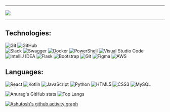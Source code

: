 <hr>
<img src="https://readme-typing-svg.herokuapp.com/?color=BD71FA&size=35&center=true&vCenter=true&width=1000&lines=Meu+nome+é+Jhonata++Nunes+Almeida;Eu+sou+de+São+Paulo,+SP;Bem-Vindo!&https://git.io/typing-svg"/>
<hr>
<h2>Technologies:</h2>

![Git](https://img.shields.io/badge/git-%23F05033.svg?style=for-the-badge&logo=git&logoColor=white)
![GitHub](https://img.shields.io/badge/github-%23121011.svg?style=for-the-badge&logo=github&logoColor=white)	
![Slack](https://img.shields.io/badge/Slack-4A154B?style=for-the-badge&logo=slack&logoColor=white)
![Swagger](https://img.shields.io/badge/-Swagger-%23Clojure?style=for-the-badge&logo=swagger&logoColor=white)
![Docker](https://img.shields.io/badge/docker-%230db7ed.svg?style=for-the-badge&logo=docker&logoColor=white)
![PowerShell](https://img.shields.io/badge/PowerShell-%235391FE.svg?style=for-the-badge&logo=powershell&logoColor=white)
![Visual Studio Code](https://img.shields.io/badge/Visual%20Studio%20Code-0078d7.svg?style=for-the-badge&logo=visual-studio-code&logoColor=white)
![IntelliJ IDEA](https://img.shields.io/badge/IntelliJIDEA-000000.svg?style=for-the-badge&logo=intellij-idea&logoColor=white)
![Flask](https://img.shields.io/badge/flask-%23000.svg?style=for-the-badge&logo=flask&logoColor=white)
![Bootstrap](https://img.shields.io/badge/bootstrap-%238511FA.svg?style=for-the-badge&logo=bootstrap&logoColor=white)
![Git](https://img.shields.io/badge/git-%23F05033.svg?style=for-the-badge&logo=git&logoColor=white)
![Figma](https://img.shields.io/badge/figma-%23F24E1E.svg?style=for-the-badge&logo=figma&logoColor=white)
![AWS](https://img.shields.io/badge/AWS-%23FF9900.svg?style=for-the-badge&logo=amazon-aws&logoColor=white)

<h2>Languages:</h2>

![React](https://img.shields.io/badge/react-%2320232a.svg?style=for-the-badge&logo=react&logoColor=%2361DAFB)
![Kotlin](https://img.shields.io/badge/kotlin-%237F52FF.svg?style=for-the-badge&logo=kotlin&logoColor=white)
![JavaScript](https://img.shields.io/badge/javascript-%23323330.svg?style=for-the-badge&logo=javascript&logoColor=%23F7DF1E)
![Python](https://img.shields.io/badge/python-3670A0?style=for-the-badge&logo=python&logoColor=ffdd54)
![HTML5](https://img.shields.io/badge/html5-%23E34F26.svg?style=for-the-badge&logo=html5&logoColor=white)
![CSS3](https://img.shields.io/badge/css3-%231572B6.svg?style=for-the-badge&logo=css3&logoColor=white)
![MySQL](https://img.shields.io/badge/mysql-4479A1.svg?style=for-the-badge&logo=mysql&logoColor=white)


![Anurag's GitHub stats](https://github-readme-stats.vercel.app/api?username=JhonataNunesAl&size=compact&bg_color=0d1117&border_color=BD71FA&title_color=BD71FA&text_color=BD71FA) 
![Top Langs](https://github-readme-stats.vercel.app/api/top-langs/?username=JhonataNunesAl&layout=compact&bg_color=0d1117&border_color=BD71FA&title_color=BD71FA&text_color=BD71FA)

[![Ashutosh's github activity graph](https://github-readme-activity-graph.vercel.app/graph?username=JhonataNunesAl&bg=compact&bg_color=0d1117&border_color=BD71FA&title_color=BD71FA&text_color=BD71FA_border=true)](https://github.com/ashutosh00710/github-readme-activity-graph)
